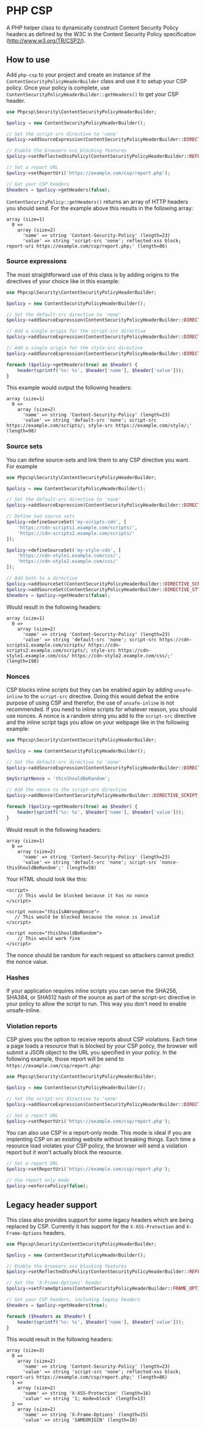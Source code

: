 # PHP CSP
A PHP helper class to dynamically construct Content Security Policy headers as defined by the W3C in the Content Security Policy specification (http://www.w3.org/TR/CSP2/).

## How to use
Add `php-csp` to your project and create an instance of the `ContentSecurityPolicyHeaderBuilder` class and use it to setup your CSP policy. Once your policy is complete, use `ContentSecurityPolicyHeaderBuilder::getHeaders()` to get your CSP header.

```php
use Phpcsp\Security\ContentSecurityPolicyHeaderBuilder;

$policy = new ContentSecurityPolicyHeaderBuilder();

// Set the script-src directive to 'none'
$policy->addSourceExpression(ContentSecurityPolicyHeaderBuilder::DIRECTIVE_SCRIPT_SRC, 'none');

// Enable the browsers xss blocking features
$policy->setReflectedXssPolicy(ContentSecurityPolicyHeaderBuilder::REFLECTED_XSS_BLOCK);

// Set a report URL
$policy->setReportUri('https://example.com/csp/report.php');

// Get your CSP headers
$headers = $policy->getHeaders(false);
```

`ContentSecurityPolicy::getHeaders()` returns an array of HTTP headers you should send. For the example above this results in the following array:

```
array (size=1)
  0 => 
    array (size=2)
      'name' => string 'Content-Security-Policy' (length=23)
      'value' => string 'script-src 'none'; reflected-xss block; report-uri https://example.com/csp/report.php;' (length=86)
```

### Source expressions
The most straightforward use of this class is by adding origins to the directives of your choice like in this example:

```php
use Phpcsp\Security\ContentSecurityPolicyHeaderBuilder;

$policy = new ContentSecurityPolicyHeaderBuilder();

// Set the default-src directive to 'none'
$policy->addSourceExpression(ContentSecurityPolicyHeaderBuilder::DIRECTIVE_DEFAULT_SRC, 'none');

// Add a single origin for the script-src directive
$policy->addSourceExpression(ContentSecurityPolicyHeaderBuilder::DIRECTIVE_SCRIPT_SRC, 'https://example.com/scripts/');

// Add a single origin for the style-src directive
$policy->addSourceExpression(ContentSecurityPolicyHeaderBuilder::DIRECTIVE_STYLE_SRC, 'https://example.com/style/');

foreach ($policy->getHeaders(true) as $header) {
    header(sprintf('%s: %s', $header['name'], $header['value']));
}

```
This example would output the following headers:

```
array (size=1)
  0 => 
    array (size=2)
      'name' => string 'Content-Security-Policy' (length=23)
      'value' => string 'default-src 'none'; script-src https://example.com/scripts/; style-src https://example.com/style/;' (length=98)
```
      
### Source sets
You can define source-sets and link them to any CSP directive you want. For example

```php
use Phpcsp\Security\ContentSecurityPolicyHeaderBuilder;

$policy = new ContentSecurityPolicyHeaderBuilder();

// Set the default-src directive to 'none'
$policy->addSourceExpression(ContentSecurityPolicyHeaderBuilder::DIRECTIVE_DEFAULT_SRC, 'none');

// Define two source sets
$policy->defineSourceSet('my-scripts-cdn', [
    'https://cdn-scripts1.example.com/scripts/',
    'https://cdn-scripts2.example.com/scripts/'
]);

$policy->defineSourceSet('my-style-cdn', [
    'https://cdn-style1.example.com/css/',
    'https://cdn-style2.example.com/css/'
]);

// Add both to a directive
$policy->addSourceSet(ContentSecurityPolicyHeaderBuilder::DIRECTIVE_SCRIPT_SRC, 'my-scripts-cdn');
$policy->addSourceSet(ContentSecurityPolicyHeaderBuilder::DIRECTIVE_STYLE_SRC, 'my-style-cdn');
$headers = $policy->getHeaders(false);
```

Would result in the following headers:

```
array (size=1)
  0 => 
    array (size=2)
      'name' => string 'Content-Security-Policy' (length=23)
      'value' => string 'default-src 'none'; script-src https://cdn-scripts1.example.com/scripts/ https://cdn-scripts2.example.com/scripts/; style-src https://cdn-style1.example.com/css/ https://cdn-style2.example.com/css/;' (length=198)
```

### Nonces
CSP blocks inline scripts but they can be enabled again by adding `unsafe-inline` to the `script-src` directive. Doing this would defeat the entire purpose of using CSP and therefor, the use of `unsafe-inline` is not recommended. If you need to inline scripts for whatever reason, you should use nonces. A nonce is a random string you add to the `script-src` directive and the inline script tags you allow on your webpage like in the following example:

```php
use Phpcsp\Security\ContentSecurityPolicyHeaderBuilder;

$policy = new ContentSecurityPolicyHeaderBuilder();

// Set the default-src directive to 'none'
$policy->addSourceExpression(ContentSecurityPolicyHeaderBuilder::DIRECTIVE_DEFAULT_SRC, 'none');

$myScriptNonce = 'thisShouldBeRandom';

// Add the nonce to the script-src directive
$policy->addNonce(ContentSecurityPolicyHeaderBuilder::DIRECTIVE_SCRIPT_SRC, $myScriptNonce);

foreach ($policy->getHeaders(true) as $header) {
    header(sprintf('%s: %s', $header['name'], $header['value']));
}

```
Would result in the following headers:

```
array (size=1)
  0 => 
    array (size=2)
      'name' => string 'Content-Security-Policy' (length=23)
      'value' => string 'default-src 'none'; script-src 'nonce-thisShouldBeRandom';' (length=58)
```
Your HTML should look like this:

```
<script>
    // This would be blocked because it has no nonce
</script>

<script nonce="thisIsAWrongNonce">
   // This would be blocked because the nonce is invalid
</script>

<script nonce="thisShouldBeRandom">
    // This would work fine
</script>
```

The nonce should be random for each request so attackers cannot predict the nonce value.

### Hashes
If your application requires inline scripts you can serve the SHA256, SHA384, or SHA512 hash of the source as part of the script-src directive in your policy to allow the script to run. This way you don't need to enable unsafe-inline.

### Violation reports
CSP gives you the option to receive reports about CSP violations. Each time a page loads a resource that is blocked by your CSP policy, the browser will submit a JSON object to the URL you specified in your policy. In the following example, those report will be send to `https://example.com/csp/report.php`:

```php
use Phpcsp\Security\ContentSecurityPolicyHeaderBuilder;

$policy = new ContentSecurityPolicyHeaderBuilder();

// Set the script-src directive to 'none'
$policy->addSourceExpression(ContentSecurityPolicyHeaderBuilder::DIRECTIVE_SCRIPT_SRC, 'https://example.com/scripts/');

// Set a report URL
$policy->setReportUri('https://example.com/csp/report.php');
```

You can also use CSP in a report-only mode. This mode is ideal if you are implenting CSP on an existing website without breaking things. Each time a resource load violates your CSP policy, the browser will send a violation report but it won't actually block the resource.

```php
// Set a report URL
$policy->setReportUri('https://example.com/csp/report.php');

// Use report only mode
$policy->enforcePolicy(false);
```
## Legacy header support
This class also provides support for some legacy headers which are being replaced by CSP. Currently it has support for the `X-XSS-Protection` and `X-Frame-Options` headers.

```php
use Phpcsp\Security\ContentSecurityPolicyHeaderBuilder;

$policy = new ContentSecurityPolicyHeaderBuilder();

// Enable the browsers xss blocking features
$policy->setReflectedXssPolicy(ContentSecurityPolicyHeaderBuilder::REFLECTED_XSS_BLOCK);

// Set the 'X-Frame-Options' header
$policy->setFrameOptions(ContentSecurityPolicyHeaderBuilder::FRAME_OPTION_SAME_ORIGIN);

// Get your CSP headers, including legacy headers
$headers = $policy->getHeaders(true);

foreach ($headers as $header) {
    header(sprintf('%s: %s', $header['name'], $header['value']));
}
```
This would result in the following headers:

```
array (size=3)
  0 => 
    array (size=2)
      'name' => string 'Content-Security-Policy' (length=23)
      'value' => string 'script-src 'none'; reflected-xss block; report-uri https://example.com/csp/report.php;' (length=86)
  1 => 
    array (size=2)
      'name' => string 'X-XSS-Protection' (length=16)
      'value' => string '1; mode=block' (length=13)
  2 => 
    array (size=2)
      'name' => string 'X-Frame-Options' (length=15)
      'value' => string 'SAMEORIGIN' (length=10)
```
